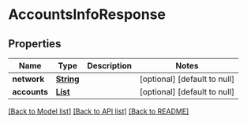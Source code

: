 # AccountsInfoResponse
## Properties

Name | Type | Description | Notes
------------ | ------------- | ------------- | -------------
**network** | [**String**](string.md) |  | [optional] [default to null]
**accounts** | [**List**](BlockchainAccountInfo.md) |  | [optional] [default to null]

[[Back to Model list]](../README.md#documentation-for-models) [[Back to API list]](../README.md#documentation-for-api-endpoints) [[Back to README]](../README.md)

